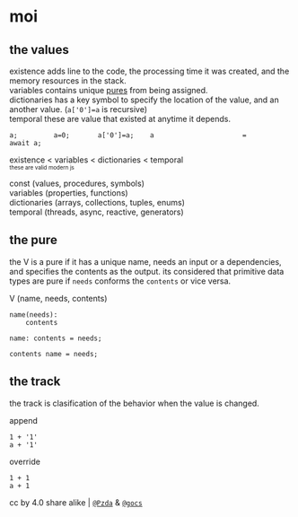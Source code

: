 # moi

## the values
existence adds line to the code, the processing time it was created, and the memory resources in the stack.\
variables contains unique [pures](#the-pure) from being assigned.\
dictionaries has a key symbol to specify the location of the value, and an another value. (`a['0']=a` is recursive)\
temporal these are value that existed at anytime it depends.

    a;         a=0;       a['0']=a;    a                      =                                               await a;
existence < variables < dictionaries < temporal\
<sup><sub>these are valid modern js</sub></sup>

const (values, procedures, symbols)\
variables (properties, functions)\
dictionaries (arrays, collections, tuples, enums)\
temporal (threads, async, reactive, generators)

## the pure
the V is a pure if it has a unique name, needs an input or a dependencies, and specifies the contents as the output.
its considered that primitive data types are pure if `needs` conforms the `contents` or vice versa.

V (name, needs, contents)
```
name(needs):
    contents
```
```
name: contents = needs;
```
```
contents name = needs;
``` 

## the track
the track is clasification of the behavior when the value is changed.

append
```
1 + '1'
a + '1'
```
override 
```
1 + 1
a + 1
```

cc by 4.0 share alike | [`@Pzda`](https://github.com/Pzda) & [`@gocs`](https://github.com/gocs)
